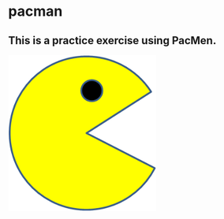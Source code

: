 # pacman
## This is a practice exercise using PacMen.
<img src= "images/PacMan1.png" width= '300'/>
